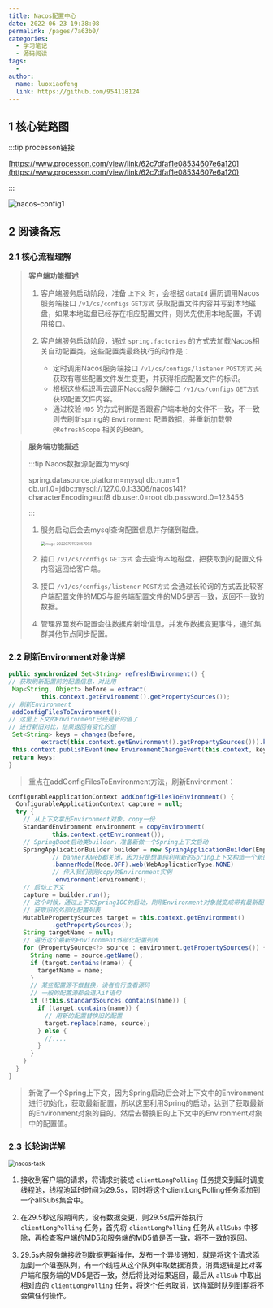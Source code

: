 ```yaml
---
title: Nacos配置中心
date: 2022-06-23 19:38:08
permalink: /pages/7a63b0/
categories:
  - 学习笔记
  - 源码阅读
tags:
  - 
author: 
  name: luoxiaofeng
  link: https://github.com/954118124
---
```


## 1 核心链路图

:::tip processon链接

[https://www.processon.com/view/link/62c7dfaf1e08534607e6a120](https://www.processon.com/view/link/62c7dfaf1e08534607e6a120)

:::

![nacos-config1](http://media.luoxiaofeng.cn/blog/img/nacos-config1.jpg)

## 2 阅读备忘

### 2.1 核心流程理解

> **客户端功能描述**
>
> 1. 客户端服务启动阶段，准备 `上下文` 时，会根据 `dataId` 遍历调用Nacos服务端接口 `/v1/cs/configs` `GET方式` 获取配置文件内容并写到本地磁盘，如果本地磁盘已经存在相应配置文件，则优先使用本地配置，不调用接口。
>
>    <!-- more -->
>
> 2. 客户端服务启动阶段，通过 `spring.factories` 的方式去加载Nacos相关自动配置类，这些配置类最终执行的动作是：
>    + 定时调用Nacos服务端接口 `/v1/cs/configs/listener` `POST方式` 来获取有哪些配置文件发生变更，并获得相应配置文件的标识。
>    + 根据这些标识再去调用Nacos服务端接口 `/v1/cs/configs` `GET方式` 获取配置文件内容。
>    + 通过校验 `MD5` 的方式判断是否跟客户端本地的文件不一致，不一致则去刷新spring的 `Environment` 配置数据，并重新加载带 `@RefreshScope` 相关的Bean。



> **服务端功能描述**
>
> :::tip Nacos数据源配置为mysql
>
> spring.datasource.platform=mysql
> db.num=1
> db.url.0=jdbc:mysql://127.0.0.1:3306/nacos141?characterEncoding=utf8
> db.user.0=root
> db.password.0=123456
>
> :::
>
> 1. 服务启动后会去mysql查询配置信息并存储到磁盘。
>
>    <img src="http://media.luoxiaofeng.cn/blog/img/image-20220701172857093.png" alt="image-20220701172857093" style="zoom:50%;" /> 
>
> 2. 接口 `/v1/cs/configs` `GET方式` 会去查询本地磁盘，把获取到的配置文件内容返回给客户端。
> 3. 接口 `/v1/cs/configs/listener` `POST方式` 会通过长轮询的方式去比较客户端配置文件的MD5与服务端配置文件的MD5是否一致，返回不一致的数据。
> 4. 管理界面发布配置会往数据库新增信息，并发布数据变更事件，通知集群其他节点同步配置。



### 2.2 刷新Environment对象详解

 ````java
public synchronized Set<String> refreshEnvironment() {
// 获取刷新配置前的配置信息，对比用
  Map<String, Object> before = extract(
          this.context.getEnvironment().getPropertySources());
// 刷新Environment
  addConfigFilesToEnvironment();
// 这里上下文的Environment已经是新的值了
// 进行新旧对比，结果返回有变化的值
  Set<String> keys = changes(before,
          extract(this.context.getEnvironment().getPropertySources())).keySet();
  this.context.publishEvent(new EnvironmentChangeEvent(this.context, keys));
  return keys;
}
 ````
> 重点在addConfigFilesToEnvironment方法，刷新Environment：
````java
ConfigurableApplicationContext addConfigFilesToEnvironment() {
  ConfigurableApplicationContext capture = null;
  try {
    // 从上下文拿出Environment对象，copy一份
    StandardEnvironment environment = copyEnvironment(
            this.context.getEnvironment());
    // SpringBoot启动类builder，准备新做一个Spring上下文启动
    SpringApplicationBuilder builder = new SpringApplicationBuilder(Empty.class)
            // banner和web都关闭，因为只是想单纯利用新的Spring上下文构造一个新的Environment
            .bannerMode(Mode.OFF).web(WebApplicationType.NONE)
            // 传入我们刚刚copy的Environment实例
            .environment(environment);
    // 启动上下文
    capture = builder.run();
    // 这个时候，通过上下文SpringIOC的启动，刚刚Environment对象就变成带有最新配置值的Environment了
    // 获取旧的外部化配置列表
    MutablePropertySources target = this.context.getEnvironment()
            .getPropertySources();
    String targetName = null;
    // 遍历这个最新的Environment外部化配置列表
    for (PropertySource<?> source : environment.getPropertySources()) {
      String name = source.getName();
      if (target.contains(name)) {
        targetName = name;
      }
      // 某些配置源不做替换，读者自行查看源码
      // 一般的配置源都会进入if语句
      if (!this.standardSources.contains(name)) {
        if (target.contains(name)) {
          // 用新的配置替换旧的配置
          target.replace(name, source);
        } else {
          //....
        }
      }
    }
  }
}
````
> 新做了一个Spring上下文，因为Spring启动后会对上下文中的Environment进行初始化，获取最新配置，所以这里利用Spring的启动，达到了获取最新的Environment对象的目的。然后去替换旧的上下文中的Environment对象中的配置值。



### 2.3 长轮询详解

<img src="http://media.luoxiaofeng.cn/blog/img/nacos-task.jpg" alt="nacos-task" style="zoom:80%;" />  

1. 接收到客户端的请求，将请求封装成 `clientLongPolling` 任务提交到延时调度线程池，线程池延时时间为29.5s，同时将这个clientLongPolling任务添加到一个allSubs集合中。

2. 在29.5秒这段期间内，没有数据变更，则29.5s后开始执行 `clientLongPolling` 任务，首先将 `clientLongPolling` 任务从 `allSubs` 中移除，再检查客户端的MD5和服务端的MD5值是否一致，将不一致的返回。

3. 29.5s内服务端接收到数据更新操作，发布一个异步通知，就是将这个请求添加到一个阻塞队列，有一个线程从这个队列中取数据消费，消费逻辑是比对客户端和服务端的MD5是否一致，然后将比对结果返回，最后从 `allSub` 中取出相对应的 `clientLongPolling` 任务，将这个任务取消，这样延时队列到期将不会做任何操作。

